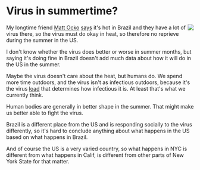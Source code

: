 # Virus in summertime?
<img src="http://scripting.com/images/2020/05/22/masksAreForPussies.png" border="0" align="right">My longtime friend <a href="https://duckduckgo.com/?q=site%3Ascripting.com+matt+ocko&t=hk&ia=web">Matt Ocko</a> <a href="https://twitter.com/mattocko/status/1263795877103071233">says</a> it's hot in Brazil and they have a lot of virus there, so the virus must do okay in heat, so therefore no reprieve during the summer in the US.

I don't know whether the virus does better or worse in summer months, but saying it's doing fine in Brazil doesn't add much data about how it will do in the US in the summer. 

Maybe the virus doesn't care about the heat, but humans do. We spend more time outdoors, and the virus isn't as infectious outdoors, because it's the virus <a href="https://twitter.com/davewiner/status/1263787622859771904">load</a> that determines how infectious it is. At least that's what we currently think.

Human bodies are generally in better shape in the summer. That might make us better able to fight the virus. 

Brazil is a different place from the US and is responding socially to the virus differently, so it's hard to conclude anything about what happens in the US based on what happens in Brazil. 

And of course the US is a very varied country, so what happens in NYC is different from what happens in Calif, is different from other parts of New York State for that matter. 

